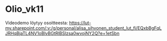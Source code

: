# Olio_vk11
Videodemo löytyy osoitteesta: https://lut-my.sharepoint.com/:v:/g/personal/alisa_sihvonen_student_lut_fi/EQxbBgFqLJRHqBjaTL4NV1oBlvBGtRlBSlzsa0wvojNY2Q?e=1etSbn
